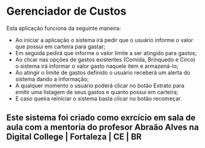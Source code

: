 # Gerenciador de Custos

Esta aplicação funciona da seguinte maneira:
- Ao iniciar a aplicação o sistema irá pedir que o usuário informe o valor que possui em carteira para gastar;
- Em seguida pedirá que informe o valor limite a ser atingido para gastos;
- Ao clicar nas opções de gastos existentes (Comida, Brinquedo e Circo) o sistema irá informar o valor gasto naquele item e armazená-lo;
- Ao atingir o limite de gastos definido o usuário receberá um alerta do sistema dando a informação;
- A qualquer momento o usuário poderá clicar no botão Extrato para emitir uma listagem de seus gastos e quanto possui em carteira;
- E caso queira reiniciar o sistema basta clicar no botão recomeçar.

## Este sistema foi criado como exrcício em sala de aula com a mentoria do profesor Abraão Alves na Digital College | Fortaleza | CE | BR
